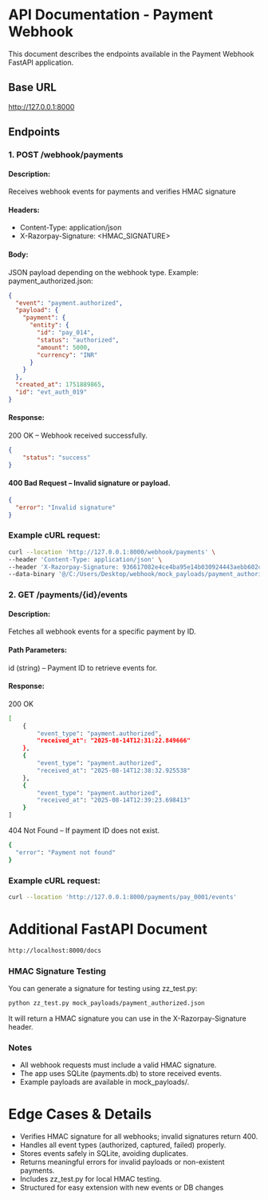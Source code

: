 # API Documentation - Payment Webhook

This document describes the endpoints available in the Payment Webhook FastAPI application.

## Base URL
http://127.0.0.1:8000


## Endpoints
### 1. POST /webhook/payments
#### Description:
Receives webhook events for payments and verifies HMAC signature
#### Headers:
- Content-Type: application/json
- X-Razorpay-Signature: <HMAC_SIGNATURE>
#### Body:
JSON payload depending on the webhook type. Example: payment_authorized.json:
```json
{
  "event": "payment.authorized",
  "payload": {
    "payment": {
      "entity": {
        "id": "pay_014",
        "status": "authorized",
        "amount": 5000,
        "currency": "INR"
      }
    }
  },
  "created_at": 1751889865,
  "id": "evt_auth_019"
}

```

#### Response:
200 OK – Webhook received successfully.
```json
{
    "status": "success"
}

```
#### 400 Bad Request – Invalid signature or payload.
```json
{
  "error": "Invalid signature"
}

```
### Example cURL request:
```bash
curl --location 'http://127.0.0.1:8000/webhook/payments' \
--header 'Content-Type: application/json' \
--header 'X-Razorpay-Signature: 936617082e4ce4ba95e14b030924443aebb602c1d461d651521a50434ab5453a' \
--data-binary '@/C:/Users/Desktop/webhook/mock_payloads/payment_authorized.json'

```

### 2. GET /payments/{id}/events
#### Description:
Fetches all webhook events for a specific payment by ID.

#### Path Parameters:

id (string) – Payment ID to retrieve events for.

#### Response:
200 OK
```bash
[
    {
        "event_type": "payment.authorized",
        "received_at": "2025-08-14T12:31:22.849666"
    },
    {
        "event_type": "payment.authorized",
        "received_at": "2025-08-14T12:38:32.925538"
    },
    {
        "event_type": "payment.authorized",
        "received_at": "2025-08-14T12:39:23.698413"
    }
]
```


404 Not Found – If payment ID does not exist.
```bash
{
  "error": "Payment not found"
}

```
### Example cURL request:
```bash
curl --location 'http://127.0.0.1:8000/payments/pay_0001/events'
```

# Additional FastAPI Document
```bash
http://localhost:8000/docs
```


### HMAC Signature Testing

You can generate a signature for testing using zz_test.py:
```bash
python zz_test.py mock_payloads/payment_authorized.json
```

It will return a HMAC signature you can use in the X-Razorpay-Signature header.

### Notes
- All webhook requests must include a valid HMAC signature.
- The app uses SQLite (payments.db) to store received events.
- Example payloads are available in mock_payloads/.

# Edge Cases & Details

- Verifies HMAC signature for all webhooks; invalid signatures return 400.
- Handles all event types (authorized, captured, failed) properly.
- Stores events safely in SQLite, avoiding duplicates.
- Returns meaningful errors for invalid payloads or non-existent payments.
- Includes zz_test.py for local HMAC testing.
- Structured for easy extension with new events or DB changes
